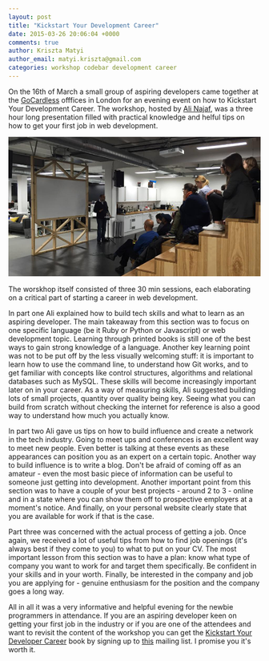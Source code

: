 ```yaml
---
layout: post
title: "Kickstart Your Development Career"
date: 2015-03-26 20:06:04 +0000
comments: true
author: Kriszta Matyi
author_email: matyi.kriszta@gmail.com
categories: workshop codebar development career
---
```


On the 16th of March a small group of aspiring developers came together at the [GoCardless](https://gocardless.com/) offfices in London for an evening event on how to Kickstart Your Development Career. The workshop, hosted by [Ali Najaf](https://twitter.com/alinajaf), was a three hour long presentation filled with practical knowledge and helful tips on how to get your first job in web development.

[![Kickstart your dev career](/images/kickstart-your-dev-career.jpg)]()

The worskhop itself consisted of three 30 min sessions, each elaborating on a critical part of starting a career in web development.

In part one Ali explained how to build tech skills and what to learn as an aspiring developer. The main takeaway from this section was to focus on one specific language (be it Ruby or Python or Javascript) or web development topic. Learning through printed books is still one of the best ways to gain strong knowledge of a language. Another key learning point was not to be put off by the less visually welcoming stuff: it is important to learn how to use the command line, to understand how Git works, and to get familiar with concepts like control structures, algorithms and relational databases such as MySQL. These skills will become increasingly important later on in your career. As a way of measuring skills, Ali suggested building lots of small projects, quantity over quality being key. Seeing what you can build from scratch without checking the internet for reference is also a good way to understand how much you actually know.

In part two Ali gave us tips on how to build influence and create a network in the tech industry. Going to meet ups and conferences is an excellent way to meet new people. Even better is talking at these events as these appearances can position you as an expert on a certain topic. Another way to build influence is to write a blog. Don't be afraid of coming off as an amateur - even the most basic piece of information can be useful to someone just getting into development. Another important point from this section was to have a couple of your best projects - around 2 to 3 - online and in a state where you can show them off to prospective employers at a moment's notice. And finally, on your personal website clearly state that you are available for work if that is the case.

Part three was concerned with the actual process of getting a job. Once again, we received a lot of useful tips from how to find job openings (it's always best if they come to you) to what to put on your CV. The most important lesson from this section was to have a plan: know what type of company you want to work for and target them specifically. Be confident in your skills and in your worth. Finally, be interested in the company and job you are applying for - genuine enthusiasm for the position and the company goes a long way.

All in all it was a very informative and helpful evening for the newbie programmers in attendance. If you are an aspiring developer keen on getting your first job in the industry or if you are one of the attendees and want to revisit the content of the workshop you can get the [Kickstart Your Developer Career](http://www.happybearsoftware.com/kickstart-your-developer-career) book by signing up to [this](http://www.happybearsoftware.com/kickstart-your-developer-career) mailing list. I promise you it's worth it. 


